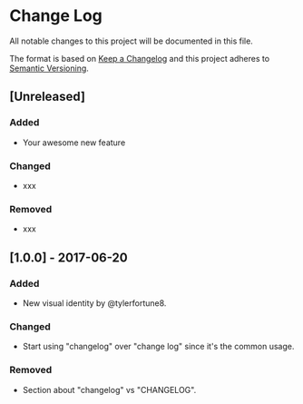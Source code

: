 # Change Log
All notable changes to this project will be documented in this file.

The format is based on [Keep a Changelog](http://keepachangelog.com/)
and this project adheres to [Semantic Versioning](http://semver.org/).

## [Unreleased]
### Added
- Your awesome new feature

### Changed
- xxx

### Removed
- xxx

## [1.0.0] - 2017-06-20
### Added
- New visual identity by @tylerfortune8.

### Changed
- Start using "changelog" over "change log" since it's the common usage.

### Removed
- Section about "changelog" vs "CHANGELOG".
